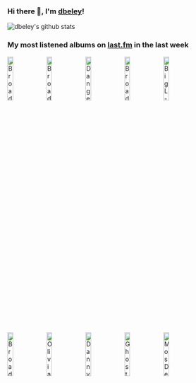 ### Hi there 👋, I'm [dbeley](https://dbeley.ovh/en)!

![dbeley's github stats](https://github-readme-stats.vercel.app/api?username=dbeley)

### My most listened albums on [last.fm](https://www.last.fm/user/d_beley) in the last week

[<img src='https://lastfm.freetls.fastly.net/i/u/300x300/557206dfd047454bc56902558bb9c0a3.png' width='16%' height='16%' alt='Broadcast - Haha Sound'>](https://www.last.fm/music/broadcast/haha%2bsound)&nbsp;
[<img src='https://lastfm.freetls.fastly.net/i/u/300x300/e590e8f326426606396f68f2d31eaf02.png' width='16%' height='16%' alt='Broadcast - Tender Buttons'>](https://www.last.fm/music/broadcast/tender%2bbuttons)&nbsp;
[<img src='https://lastfm.freetls.fastly.net/i/u/300x300/970cb97c790b485ea89f4eb91366f06c.jpg' width='16%' height='16%' alt='Danger Mouse - The Grey Album'>](https://www.last.fm/music/danger%2bmouse/the%2bgrey%2balbum)&nbsp;
[<img src='https://lastfm.freetls.fastly.net/i/u/300x300/233c5f872a856a32c00a2abe2a65e086.jpg' width='16%' height='16%' alt='Broadcast - The Noise Made by People'>](https://www.last.fm/music/broadcast/the%2bnoise%2bmade%2bby%2bpeople)&nbsp;
[<img src='https://lastfm.freetls.fastly.net/i/u/300x300/af93a24396754ff1835994b5c42534a2.png' width='16%' height='16%' alt='Big L - Lifestylez Ov Da Poor & Dangerous'>](https://www.last.fm/music/big%2bl/lifestylez%2bov%2bda%2bpoor%2b%2526%2bdangerous)&nbsp;
<br>
[<img src='https://lastfm.freetls.fastly.net/i/u/300x300/a92fae2ac1594a2bb1044848a328fc8f.png' width='16%' height='16%' alt='Broadcast - Work and Non Work'>](https://www.last.fm/music/broadcast/work%2band%2bnon%2bwork)&nbsp;
[<img src='https://lastfm.freetls.fastly.net/i/u/300x300/e39eb31f874f4a5c4afa836845141437.jpg' width='16%' height='16%' alt='Olivia Rodrigo - GUTS'>](https://www.last.fm/music/olivia%2brodrigo/guts)&nbsp;
[<img src='https://lastfm.freetls.fastly.net/i/u/300x300/c42f05e7e5b149d7888799ca23418396.jpg' width='16%' height='16%' alt='Danny Brown - Quaranta'>](https://www.last.fm/music/danny%2bbrown/quaranta)&nbsp;
[<img src='https://lastfm.freetls.fastly.net/i/u/300x300/964662540ba245cec5d0d5d0e3b149f2.jpg' width='16%' height='16%' alt='Ghostface Killah - Supreme Clientele'>](https://www.last.fm/music/ghostface%2bkillah/supreme%2bclientele)&nbsp;
[<img src='https://lastfm.freetls.fastly.net/i/u/300x300/12098b07c2774f8ccf8fa2f7b5b832e3.jpg' width='16%' height='16%' alt='Mos Def - Black On Both Sides'>](https://www.last.fm/music/mos%2bdef/black%2bon%2bboth%2bsides)&nbsp;
<br>
